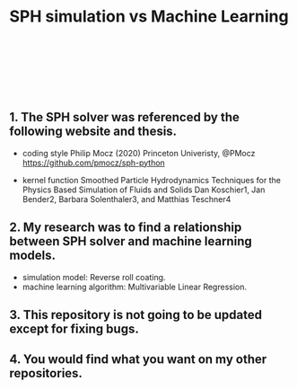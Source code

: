 # SPH simulation vs Machine Learning
<br><br><br><br><br><br>







## 1. The SPH solver was referenced by the following website and thesis.

* coding style
Philip Mocz (2020) Princeton Univeristy, @PMocz
https://github.com/pmocz/sph-python

* kernel function
Smoothed Particle Hydrodynamics
Techniques for the Physics Based Simulation of Fluids and Solids
Dan Koschier1, Jan Bender2, Barbara Solenthaler3, and Matthias Teschner4

## 2. My research was to find a relationship between SPH solver and machine learning models.

* simulation model: Reverse roll coating.
* machine learning algorithm: Multivariable Linear Regression.

## 3. This repository is not going to be updated except for fixing bugs.

## 4. You would find what you want on my other repositories.
